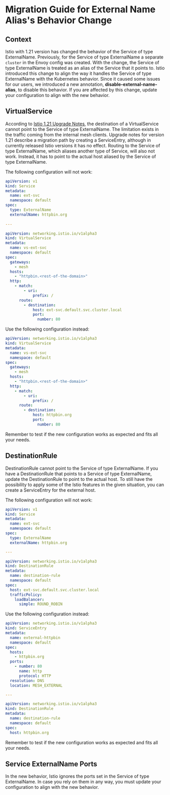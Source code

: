 # Migration Guide for External Name Alias's Behavior Change

## Context

Istio with 1.21 version has changed the behavior of the Service of type ExternalName.
Previously, for the Service of type ExternalName a separate `cluster` in the Envoy config was created.
With the change, the Service of type ExternalName is treated as an alias of the Service that it points to.
Istio introduced this change to align the way it handles the Service of type ExternalName with the Kubernetes behavior.
Since it caused some issues for our users, we introduced a new annotation, **disable-external-name-alias**, to disable this behavior.
If you are affected by this change, update your configuration to align with the new behavior.

## VirtualService

According to [Istio 1.21 Upgrade Notes](https://istio.io/latest/news/releases/1.21.x/announcing-1.21/upgrade-notes/), the destination of a VirtualService cannot point to the Service of type ExternalName.
The limitation exists in the traffic coming from the internal mesh clients.
Upgrade notes for version 1.21 describe a migration path by creating a ServiceEntry, although in currently released Istio versions it has no effect.
Routing to the Service of type ExternalName, which aliases another type of Service, will also not work.
Instead, it has to point to the actual host aliased by the Service of type ExternalName.

The following configuration will not work:

```yaml
apiVersion: v1
kind: Service
metadata:
  name: ext-svc
  namespace: default
spec:
  type: ExternalName
  externalName: httpbin.org
  
---

apiVersion: networking.istio.io/v1alpha3
kind: VirtualService
metadata:
  name: vs-ext-svc
  namespace: default
spec:
  gateways:
    - mesh
  hosts:
    - "httpbin.<rest-of-the-domain>"
  http:
    - match:
        - uri:
            prefix: /
      route:
        - destination:
            host: ext-svc.default.svc.cluster.local
            port:
              number: 80

```

Use the following configuration instead:

```yaml
apiVersion: networking.istio.io/v1alpha3
kind: VirtualService
metadata:
  name: vs-ext-svc
  namespace: default
spec:
  gateways:
    - mesh
  hosts:
    - "httpbin.<rest-of-the-domain>"
  http:
    - match:
        - uri:
            prefix: /
      route:
        - destination:
            host: httpbin.org
            port:
              number: 80
```

Remember to test if the new configuration works as expected and fits all your needs.

## DestinationRule

DestinationRule cannot point to the Service of type ExternalName.
If you have a DestinationRule that points to a Service of type ExternalName, update the DestinationRule to point to the actual host.
To still have the possibility to apply some of the Istio features in the given situation, you can create a ServiceEntry for the external host.

The following configuration will not work:

```yaml
apiVersion: v1
kind: Service
metadata:
  name: ext-svc
  namespace: default
spec:
  type: ExternalName
  externalName: httpbin.org

---

apiVersion: networking.istio.io/v1alpha3
kind: DestinationRule
metadata:
  name: destination-rule
  namespace: default
spec:
  host: ext-svc.default.svc.cluster.local
  trafficPolicy:
    loadBalancer:
      simple: ROUND_ROBIN
```

Use the following configuration instead:

```yaml
apiVersion: networking.istio.io/v1alpha3
kind: ServiceEntry
metadata:
  name: external-httpbin
  namespace: default
spec:
  hosts:
    - httpbin.org
  ports:
    - number: 80
      name: http
      protocol: HTTP
  resolution: DNS
  location: MESH_EXTERNAL

---

apiVersion: networking.istio.io/v1alpha3
kind: DestinationRule
metadata:
  name: destination-rule
  namespace: default
spec:
  host: httpbin.org
```

Remember to test if the new configuration works as expected and fits all your needs.

## Service ExternalName Ports

In the new behavior, Istio ignores the ports set in the Service of type ExternalName.
In case you rely on them in any way, you must update your configuration to align with the new behavior.
